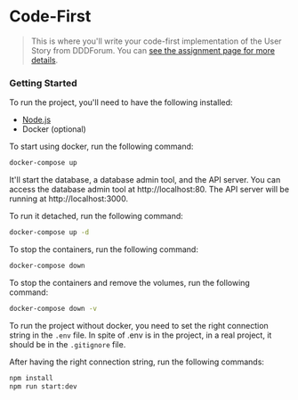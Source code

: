 # Code-First

> This is where you'll write your code-first implementation of the User Story from DDDForum. You can [see the assignment page for more details](https://www.essentialist.dev/products/the-software-essentialist/categories/2153149734/posts/2168948146).

### Getting Started

To run the project, you'll need to have the following installed:

- [Node.js](https://nodejs.org/en/download/)
- Docker (optional)

To start using docker, run the following command:

```bash
docker-compose up
```

It'll start the database, a database admin tool, and the API server. You can access the database admin tool at http://localhost:80. The API server will be running at http://localhost:3000.

To run it detached, run the following command:

```bash
docker-compose up -d
```

To stop the containers, run the following command:

```bash
docker-compose down
```

To stop the containers and remove the volumes, run the following command:

```bash
docker-compose down -v
```

To run the project without docker, you need to set the right connection string in the `.env` file. In spite of .env is in the project, in a real project, it should be in the `.gitignore` file.

After having the right connection string, run the following commands:

```bash
npm install
npm run start:dev
```
